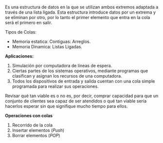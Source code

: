 Es una estructura de datos en la que se utilizan ambos extremos adaptada a través de una lista ligada. 
Esta estructura introduce datos por un extrema y se eliminan por otro, por lo tanto el primer elemento que entra en la cola será el primero en salir.

Tipos de Colas:
- Memoria estatica: Contiguas: Arreglos.
- Memoria Dinamica: Listas Ligadas.

**Aplicaciones:**
1. Simulación por computadora de líneas de espera. 
2. Ciertas partes de los sistemas operativos, mediante programas que clasifican y asignan los recursos de una computadora.
3. Todos los dispositivos de entrada y salida cuentan con una cola simple programada para realizar sus operaciones. 

Revisar qué tan viable es o no es, por decir, comprar capacidad para que un conjunto de clientes sea capaz de ser atendidos o qué tan viable sería hacerlos esperar sin que signifique mucho tiempo para ellos. 

**Operaciones con colas**
1. Recorrido de la cola
2. Insertar elementos (*Push*)
3. Borrar elementos (*POP*)

